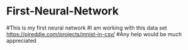 # First-Neural-Network
#This is my first neural network
#I am working with this data set https://pjreddie.com/projects/mnist-in-csv/
#Any help would be much appreciated 
